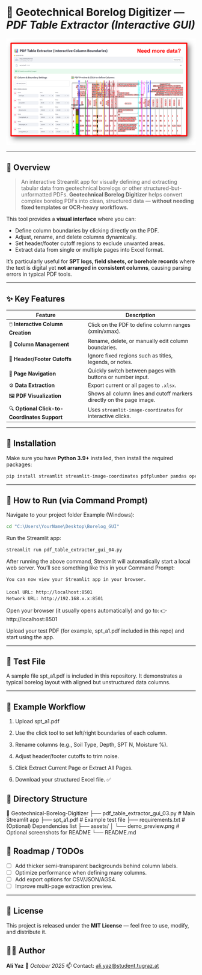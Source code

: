 # 🧱 Geotechnical Borelog Digitizer — *PDF Table Extractor (Interactive GUI)*

![Demo Screenshot](assets/demo_preview.png)

---

## 📘 Overview
> An interactive Streamlit app for visually defining and extracting tabular data from geotechnical borelogs or other structured-but-unformatted PDFs.
**Geotechnical Borelog Digitizer** helps convert complex borelog PDFs into clean, structured data — **without needing fixed templates or OCR-heavy workflows.**

This tool provides a **visual interface** where you can:
- Define column boundaries by clicking directly on the PDF.
- Adjust, rename, and delete columns dynamically.
- Set header/footer cutoff regions to exclude unwanted areas.
- Extract data from single or multiple pages into Excel format.

It’s particularly useful for **SPT logs, field sheets, or borehole records** where the text is digital yet **not arranged in consistent columns**, causing parsing errors in typical PDF tools.

---

## ✨ Key Features

| Feature | Description |
|----------|--------------|
| 🖱️ **Interactive Column Creation** | Click on the PDF to define column ranges (xmin/xmax). |
| 🧭 **Column Management** | Rename, delete, or manually edit column boundaries. |
| 📏 **Header/Footer Cutoffs** | Ignore fixed regions such as titles, legends, or notes. |
| 📄 **Page Navigation** | Quickly switch between pages with buttons or number input. |
| ⚙️ **Data Extraction** | Export current or all pages to `.xlsx`. |
| 🖼️ **PDF Visualization** | Shows all column lines and cutoff markers directly on the page image. |
| 🔍 **Optional Click-to-Coordinates Support** | Uses `streamlit-image-coordinates` for interactive clicks. |

---

## 🧰 Installation

Make sure you have **Python 3.9+** installed, then install the required packages:

```bash
pip install streamlit streamlit-image-coordinates pdfplumber pandas openpyxl pillow
```

---

## 🚀 How to Run (via Command Prompt)

Navigate to your project folder
Example (Windows):

```bash
cd "C:\Users\YourName\Desktop\Borelog_GUI"
```

Run the Streamlit app:

```bash
streamlit run pdf_table_extractor_gui_04.py
```

After running the above command, Streamlit will automatically start a local web server.
You’ll see something like this in your Command Prompt:

```bash
You can now view your Streamlit app in your browser.

Local URL: http://localhost:8501
Network URL: http://192.168.x.x:8501
```

Open your browser (it usually opens automatically) and go to:
👉 http://localhost:8501

Upload your test PDF (for example, spt_a1.pdf included in this repo) and start using the app.

---

## 🧪 Test File

A sample file spt_a1.pdf is included in this repository.
It demonstrates a typical borelog layout with aligned but unstructured data columns.

---

## 🧱 Example Workflow

1. Upload spt_a1.pdf

2. Use the click tool to set left/right boundaries of each column.

3. Rename columns (e.g., Soil Type, Depth, SPT N, Moisture %).

4. Adjust header/footer cutoffs to trim noise.

5. Click Extract Current Page or Extract All Pages.

6. Download your structured Excel file. ✅
   


## 🧩 Directory Structure

📂 Geotechnical-Borelog-Digitizer
 ├── pdf_table_extractor_gui_03.py      # Main Streamlit app
 ├── spt_a1.pdf                         # Example test file
 ├── requirements.txt                   # (Optional) Dependencies list
 ├── assets/
 │    └── demo_preview.png              # Optional screenshots for README
 └── README.md



## 🧠 Roadmap / TODOs

* [ ] Add thicker semi-transparent backgrounds behind column labels.
* [ ] Optimize performance when defining many columns.
* [ ] Add export options for CSV/JSON/AGS4.
* [ ] Improve multi-page extraction preview.

---

## 📜 License

This project is released under the **MIT License** — feel free to use, modify, and distribute it.



## 🧑‍💻 Author

**Ali Yaz**
📅 *October 2025*
📫 Contact: ali.yaz@student.tugraz.at



